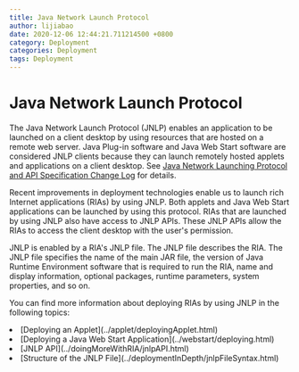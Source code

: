 ```yaml
---
title: Java Network Launch Protocol
author: lijiabao
date: 2020-12-06 12:44:21.711214500 +0800
category: Deployment
categories: Deployment
tags: Deployment
---
```


# Java Network Launch Protocol

The Java Network Launch Protocol (JNLP) enables an application to be launched on a client desktop by using resources that are hosted on a remote web server. Java Plug-in software and Java Web Start software are considered JNLP clients because they can launch remotely hosted applets and applications on a client desktop. See 
[Java Network Launching Protocol and API Specification Change Log](http://www.oracle.com/technetwork/java/javase/jnlp-spec-log-139509.html) for details.

Recent improvements in deployment technologies enable us to launch rich Internet applications (RIAs) by using JNLP. Both applets and Java Web Start applications can be launched by using this protocol. RIAs that are launched by using JNLP also have access to JNLP APIs. These JNLP APIs allow the RIAs to access the client desktop with the user's permission.

JNLP is enabled by a RIA's JNLP file. The JNLP file describes the RIA. The JNLP file specifies the name of the main JAR file, the version of Java Runtime Environment software that is required to run the RIA, name and display information, optional packages, runtime parameters, system properties, and so on.

You can find more information about deploying RIAs by using JNLP in the following topics:

<li>
[Deploying an Applet](../applet/deployingApplet.html)</li>
<li>
[Deploying a Java Web Start Application](../webstart/deploying.html)</li>
<li>
[JNLP API](../doingMoreWithRIA/jnlpAPI.html)</li>
<li>
[Structure of the JNLP File](../deploymentInDepth/jnlpFileSyntax.html)</li>
